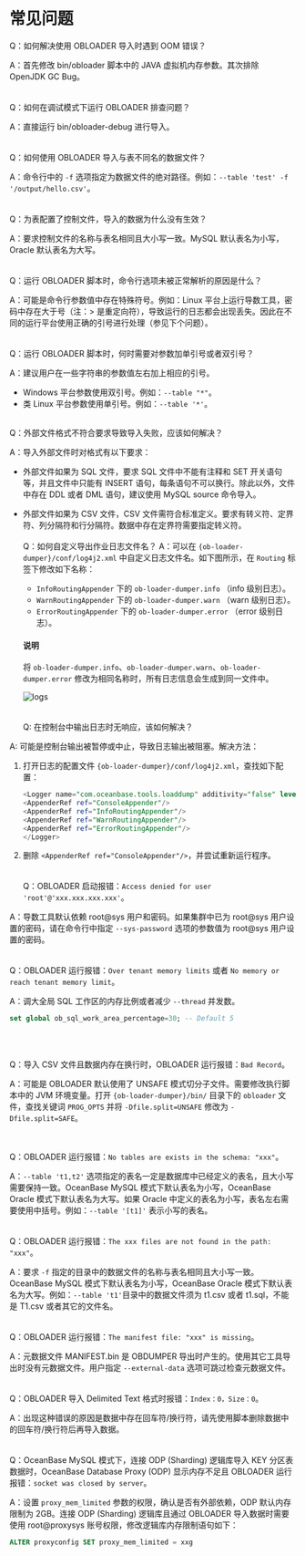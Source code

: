 常见问题 
=========================


Q：如何解决使用 OBLOADER 导入时遇到 OOM 错误？

A：首先修改 bin/obloader 脚本中的 JAVA 虚拟机内存参数。其次排除 OpenJDK GC Bug。
<br><br><br>
Q：如何在调试模式下运行 OBLOADER 排查问题？

A：直接运行 bin/obloader-debug 进行导入。
<br><br><br>
Q：如何使用 OBLOADER 导入与表不同名的数据文件？

A：命令行中的 `-f` 选项指定为数据文件的绝对路径。例如：`--table 'test' -f '/output/hello.csv'`。
<br><br><br>
Q：为表配置了控制文件，导入的数据为什么没有生效？

A：要求控制文件的名称与表名相同且大小写一致。MySQL 默认表名为小写，Oracle 默认表名为大写。
<br><br><br>
Q：运行 OBLOADER 脚本时，命令行选项未被正常解析的原因是什么？

A：可能是命令行参数值中存在特殊符号。例如：Linux 平台上运行导数工具，密码中存在大于号（注：> 是重定向符），导致运行的日志都会出现丢失。因此在不同的运行平台使用正确的引号进行处理（参见下个问题）。
<br><br><br>
Q：运行 OBLOADER 脚本时，何时需要对参数加单引号或者双引号？

A：建议用户在一些字符串的参数值左右加上相应的引号。

- Windows 平台参数使用双引号。例如：`--table "*"`。
- 类 Linux 平台参数使用单引号。例如：`--table '*'`。
<br><br>

Q：外部文件格式不符合要求导致导入失败，应该如何解决？

A：导入外部文件时对格式有以下要求：

- 外部文件如果为 SQL 文件，要求 SQL 文件中不能有注释和 SET 开关语句等，并且文件中只能有 INSERT 语句，每条语句不可以换行。除此以外，文件中存在 DDL 或者 DML 语句，建议使用 MySQL source 命令导入。
- 外部文件如果为 CSV 文件，CSV 文件需符合标准定义。要求有转义符、定界符、列分隔符和行分隔符。数据中存在定界符需要指定转义符。
<br><br>
Q：如何自定义导出作业日志文件名？
A：可以在 `{ob-loader-dumper}/conf/log4j2.xml` 中自定义日志文件名。如下图所示，在 `Routing` 标签下修改如下名称：
   - `InfoRoutingAppender` 下的 `ob-loader-dumper.info` （info 级别日志）。
   - `WarnRoutingAppender` 下的 `ob-loader-dumper.warn` （warn 级别日志）。
   - `ErrorRoutingAppender` 下的 `ob-loader-dumper.error` （error 级别日志）。
   <main id="notice" type='explain'>
      <h4>说明</h4>
      <p>将 <code>ob-loader-dumper.info</code>、<code>ob-loader-dumper.warn</code>、<code>ob-loader-dumper.error</code> 修改为相同名称时，所有日志信息会生成到同一文件中。</p>
   </main> 
   
   ![logs](https://obbusiness-private.oss-cn-shanghai.aliyuncs.com/doc/img/obloaderobdumper/425/faq_logs_name.png)
<br><br><br>
Q: 在控制台中输出日志时无响应，该如何解决？

A: 可能是控制台输出被暂停或中止，导致日志输出被阻塞。解决方法：

   1. 打开日志的配置文件 `{ob-loader-dumper}/conf/log4j2.xml`，查找如下配置：

      ```sql
      <Logger name="com.oceanbase.tools.loaddump" additivity="false" level="INFO">
      <AppenderRef ref="ConsoleAppender"/>
      <AppenderRef ref="InfoRoutingAppender"/>
      <AppenderRef ref="WarnRoutingAppender"/>
      <AppenderRef ref="ErrorRoutingAppender"/>
      </Logger>
      ```

   2. 删除 `<AppenderRef ref="ConsoleAppender"/>`，并尝试重新运行程序。
<br><br><br>
Q：OBLOADER 启动报错：`Access denied for user 'root'@'xxx.xxx.xxx.xxx'`。

A：导数工具默认依赖 root@sys 用户和密码。如果集群中已为 root@sys 用户设置的密码，请在命令行中指定 `--sys-password` 选项的参数值为 root@sys 用户设置的密码。
<br><br><br>
Q：OBLOADER 运行报错：`Over tenant memory limits` 或者 `No memory or reach tenant memory limit`。

A：调大全局 SQL 工作区的内存比例或者减少 `--thread` 并发数。

```sql
set global ob_sql_work_area_percentage=30; -- Default 5
```
<br><br>

Q：导入 CSV 文件且数据内存在换行时，OBLOADER 运行报错：`Bad Record`。

A：可能是 OBLOADER 默认使用了 UNSAFE 模式切分子文件。需要修改执行脚本中的 JVM 环境变量。打开 `{ob-loader-dumper}/bin/` 目录下的 `obloader` 文件，查找关键词 `PROG_OPTS` 并将 `-Dfile.split=UNSAFE` 修改为 `-Dfile.split=SAFE`。

<br><br>
Q：OBLOADER 运行报错：`No tables are exists in the schema: "xxx"`。

A：`--table 't1,t2'` 选项指定的表名一定是数据库中已经定义的表名，且大小写需要保持一致。OceanBase MySQL 模式下默认表名为小写，OceanBase Oracle 模式下默认表名为大写。如果 Oracle 中定义的表名为小写，表名左右需要使用中括号。例如：`--table '[t1]'` 表示小写的表名。
<br><br><br>
Q：OBLOADER 运行报错：`The xxx files are not found in the path: "xxx"`。

A：要求 `-f` 指定的目录中的数据文件的名称与表名相同且大小写一致。OceanBase MySQL 模式下默认表名为小写，OceanBase Oracle 模式下默认表名为大写。例如：`--table 't1'`目录中的数据文件须为 t1.csv 或者 t1.sql，不能是 T1.csv 或者其它的文件名。
<br><br><br>
Q：OBLOADER 运行报错：`The manifest file: "xxx" is missing`。

A：元数据文件 MANIFEST.bin 是 OBDUMPER 导出时产生的。使用其它工具导出时没有元数据文件。用户指定 `--external-data` 选项可跳过检查元数据文件。
<br><br><br>
Q：OBLOADER 导入 Delimited Text 格式时报错：`Index：0，Size：0`。

A：出现这种错误的原因是数据中存在回车符/换行符，请先使用脚本删除数据中的回车符/换行符后再导入数据。
<br><br><br>
Q：OceanBase MySQL 模式下，连接 ODP (Sharding) 逻辑库导入 KEY 分区表数据时，OceanBase Database Proxy (ODP) 显示内存不足且 OBLOADER 运行报错：`socket was closed by server`。

A：设置 `proxy_mem_limited` 参数的权限，确认是否有外部依赖，ODP 默认内存限制为 2GB。连接 ODP (Sharding) 逻辑库且通过 OBLOADER 导入数据时需要使用 root@proxysys 账号权限，修改逻辑库内存限制语句如下：

```sql
ALTER proxyconfig SET proxy_mem_limited = xxg
```
